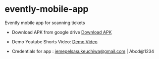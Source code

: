 # evently-mobile-app
Evently mobile app for scanning tickets



 - Download APK from google drive  [Download APK](https://drive.google.com/file/d/1gV6XpEu5ydfSlUaKir4CmqQN5K4zlWl6/view?usp=sharing)

 - Demo Youtube Shorts Video: [Demo Video](https://www.youtube.com/shorts/3fZj4WqyqmM)
 - Credentials for app : jemepelsasukeuchiwa@gmail.com | Abcd@1234

